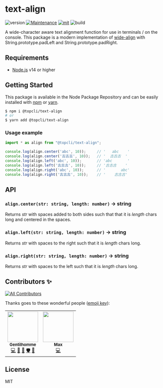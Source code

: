 # text-align
![version](https://img.shields.io/badge/dynamic/json.svg?url=https://raw.githubusercontent.com/TopCli/text-align/master/package.json&query=$.version&label=Version)
[![Maintenance](https://img.shields.io/badge/Maintained%3F-yes-green.svg)](https://github.com/TopCli/text-align/commit-activity)
[![mit](https://img.shields.io/github/license/Naereen/StrapDown.js.svg)](https://github.com/TopCli/text-align/blob/master/LICENSE)
![build](https://img.shields.io/github/workflow/status/TopCli/text-align/Node.js%20CI)

A wide-character aware text alignment function for use in terminals / on the console. This package is a modern implementation of [wide-align](https://github.com/iarna/wide-align) with String.prototype.padLeft and String.prototype.padRight.

## Requirements
- [Node.js](https://nodejs.org/en/) v14 or higher

## Getting Started

This package is available in the Node Package Repository and can be easily installed with [npm](https://docs.npmjs.com/getting-started/what-is-npm) or [yarn](https://yarnpkg.com).

```bash
$ npm i @topcli/text-align
# or
$ yarn add @topcli/text-align
```

### Usage example

```js
import * as align from "@topcli/text-align";

console.log(align.center('abc', 10));     // '   abc    '
console.log(align.center('古古古', 10));   // '  古古古  '
console.log(align.left('abc', 10));       // 'abc       '
console.log(align.left('古古古', 10));     // '古古古    '
console.log(align.right('abc', 10));      // '       abc'
console.log(align.right('古古古', 10));    // '    古古古'
```

## API

### `align.center(str: string, length: number)` → string
Returns *str* with spaces added to both sides such that that it is *length*
chars long and centered in the spaces.

### `align.left(str: string, length: number)` → string
Returns *str* with spaces to the right such that it is *length* chars long.

### `align.right(str: string, length: number)` → string
Returns *str* with spaces to the left such that it is *length* chars long.

## Contributors ✨

<!-- ALL-CONTRIBUTORS-BADGE:START - Do not remove or modify this section -->
[![All Contributors](https://img.shields.io/badge/all_contributors-2-orange.svg?style=flat-square)](#contributors-)
<!-- ALL-CONTRIBUTORS-BADGE:END -->

Thanks goes to these wonderful people ([emoji key](https://allcontributors.org/docs/en/emoji-key)):

<!-- ALL-CONTRIBUTORS-LIST:START - Do not remove or modify this section -->
<!-- prettier-ignore-start -->
<!-- markdownlint-disable -->
<table>
  <tr>
    <td align="center"><a href="https://www.linkedin.com/in/thomas-gentilhomme/"><img src="https://avatars.githubusercontent.com/u/4438263?v=4?s=100" width="100px;" alt=""/><br /><sub><b>Gentilhomme</b></sub></a><br /><a href="https://github.com/TopCli/text-align/commits?author=fraxken" title="Code">💻</a> <a href="https://github.com/TopCli/text-align/commits?author=fraxken" title="Documentation">📖</a> <a href="https://github.com/TopCli/text-align/pulls?q=is%3Apr+reviewed-by%3Afraxken" title="Reviewed Pull Requests">👀</a> <a href="#security-fraxken" title="Security">🛡️</a> <a href="https://github.com/TopCli/text-align/issues?q=author%3Afraxken" title="Bug reports">🐛</a></td>
    <td align="center"><a href="https://github.com/Max2810"><img src="https://avatars.githubusercontent.com/u/53535185?v=4?s=100" width="100px;" alt=""/><br /><sub><b>Max</b></sub></a><br /><a href="https://github.com/TopCli/text-align/commits?author=Max2810" title="Code">💻</a></td>
  </tr>
</table>

<!-- markdownlint-restore -->
<!-- prettier-ignore-end -->

<!-- ALL-CONTRIBUTORS-LIST:END -->

## License
MIT
